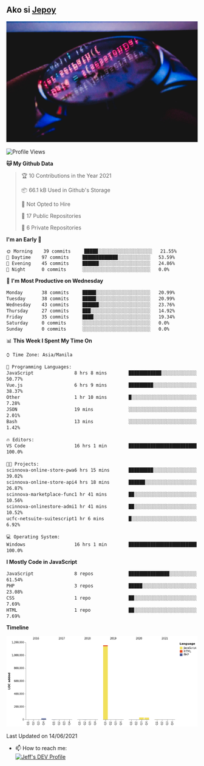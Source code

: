## Ako si [Jepoy](https://github.com/je-poy)
![je-poy-cover-img](imgs/cover.jpeg)

<!--START_SECTION:waka-->
![Profile Views](http://img.shields.io/badge/Profile%20Views-0-blue)

**🐱 My Github Data** 

> 🏆 10 Contributions in the Year 2021
 > 
> 📦 66.1 kB Used in Github's Storage 
 > 
> 🚫 Not Opted to Hire
 > 
> 📜 17 Public Repositories 
 > 
> 🔑 6 Private Repositories  
 > 
**I'm an Early 🐤** 

```text
🌞 Morning    39 commits     █████░░░░░░░░░░░░░░░░░░░░   21.55% 
🌆 Daytime    97 commits     █████████████░░░░░░░░░░░░   53.59% 
🌃 Evening    45 commits     ██████░░░░░░░░░░░░░░░░░░░   24.86% 
🌙 Night      0 commits      ░░░░░░░░░░░░░░░░░░░░░░░░░   0.0%

```
📅 **I'm Most Productive on Wednesday** 

```text
Monday       38 commits     █████░░░░░░░░░░░░░░░░░░░░   20.99% 
Tuesday      38 commits     █████░░░░░░░░░░░░░░░░░░░░   20.99% 
Wednesday    43 commits     ██████░░░░░░░░░░░░░░░░░░░   23.76% 
Thursday     27 commits     ███░░░░░░░░░░░░░░░░░░░░░░   14.92% 
Friday       35 commits     ████░░░░░░░░░░░░░░░░░░░░░   19.34% 
Saturday     0 commits      ░░░░░░░░░░░░░░░░░░░░░░░░░   0.0% 
Sunday       0 commits      ░░░░░░░░░░░░░░░░░░░░░░░░░   0.0%

```


📊 **This Week I Spent My Time On** 

```text
⌚︎ Time Zone: Asia/Manila

💬 Programming Languages: 
JavaScript               8 hrs 8 mins        ████████████░░░░░░░░░░░░░   50.77% 
Vue.js                   6 hrs 9 mins        █████████░░░░░░░░░░░░░░░░   38.37% 
Other                    1 hr 10 mins        █░░░░░░░░░░░░░░░░░░░░░░░░   7.28% 
JSON                     19 mins             ░░░░░░░░░░░░░░░░░░░░░░░░░   2.01% 
Bash                     13 mins             ░░░░░░░░░░░░░░░░░░░░░░░░░   1.42%

🔥 Editors: 
VS Code                  16 hrs 1 min        █████████████████████████   100.0%

🐱‍💻 Projects: 
scinnova-online-store-pwa6 hrs 15 mins       █████████░░░░░░░░░░░░░░░░   39.02% 
scinnova-online-store-api4 hrs 18 mins       ██████░░░░░░░░░░░░░░░░░░░   26.87% 
scinnova-marketplace-func1 hr 41 mins        ██░░░░░░░░░░░░░░░░░░░░░░░   10.56% 
scinnova-onlinestore-admi1 hr 41 mins        ██░░░░░░░░░░░░░░░░░░░░░░░   10.52% 
ucfc-netsuite-suitescript1 hr 6 mins         █░░░░░░░░░░░░░░░░░░░░░░░░   6.92%

💻 Operating System: 
Windows                  16 hrs 1 min        █████████████████████████   100.0%

```

**I Mostly Code in JavaScript** 

```text
JavaScript               8 repos             ███████████████░░░░░░░░░░   61.54% 
PHP                      3 repos             █████░░░░░░░░░░░░░░░░░░░░   23.08% 
CSS                      1 repo              ██░░░░░░░░░░░░░░░░░░░░░░░   7.69% 
HTML                     1 repo              ██░░░░░░░░░░░░░░░░░░░░░░░   7.69%

```


**Timeline**

![Chart not found](https://raw.githubusercontent.com/je-poy/je-poy/main/charts/bar_graph.png) 


 Last Updated on 14/06/2021
<!--END_SECTION:waka-->

- 📫 How to reach me: <br />
[<img src="https://d2fltix0v2e0sb.cloudfront.net/dev-badge.svg" width="50" alt="Jeff's DEV Profile" />](https://dev.to/jepoy)
<!--
**je-poy/je-poy** is a ✨ _special_ ✨ repository because its `README.md` (this file) appears on your GitHub profile.

Here are some ideas to get you started:

- 🔭 I’m currently working on ...
- 🌱 I’m currently learning ...
- 👯 I’m looking to collaborate on ...
- 🤔 I’m looking for help with ...
- 💬 Ask me about ...

- 😄 Pronouns: ...
- ⚡ Fun fact: ...
-->
